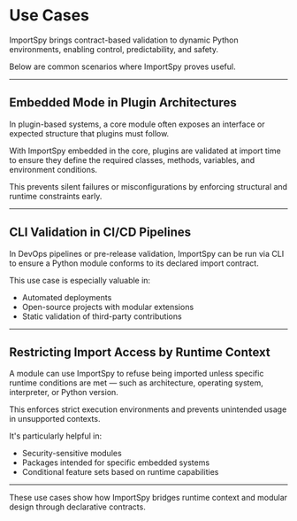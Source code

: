 # Use Cases

ImportSpy brings contract-based validation to dynamic Python environments, enabling control, predictability, and safety.

Below are common scenarios where ImportSpy proves useful.

---

## Embedded Mode in Plugin Architectures

In plugin-based systems, a core module often exposes an interface or expected structure that plugins must follow.

With ImportSpy embedded in the core, plugins are validated at import time to ensure they define the required classes, methods, variables, and environment conditions.

This prevents silent failures or misconfigurations by enforcing structural and runtime constraints early.

---

## CLI Validation in CI/CD Pipelines

In DevOps pipelines or pre-release validation, ImportSpy can be run via CLI to ensure a Python module conforms to its declared import contract.

This use case is especially valuable in:

- Automated deployments  
- Open-source projects with modular extensions  
- Static validation of third-party contributions

---

## Restricting Import Access by Runtime Context

A module can use ImportSpy to refuse being imported unless specific runtime conditions are met — such as architecture, operating system, interpreter, or Python version.

This enforces strict execution environments and prevents unintended usage in unsupported contexts.

It's particularly helpful in:

- Security-sensitive modules  
- Packages intended for specific embedded systems  
- Conditional feature sets based on runtime capabilities

---

These use cases show how ImportSpy bridges runtime context and modular design through declarative contracts.
